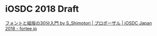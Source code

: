 # iOSDC 2018 Draft

[フォントと組版の30分入門 by S_Shimotori | プロポーザル | iOSDC Japan 2018 - fortee.jp](https://fortee.jp/iosdc-japan-2018/proposal/8e9e8e22-8ff1-4381-813a-347475c2606f)

